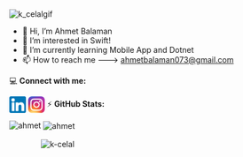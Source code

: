 

<img align="center" alt="k_celalgif" src="https://github.com/ahmetbalaman/ahmetbalaman/blob/main/logo/celal.gif">

- 👋 Hi, I’m Ahmet Balaman
- 👀 I’m interested in Swift!
- 🌱 I’m currently learning Mobile App and Dotnet
- 📫 How to reach me ---> ahmetbalaman073@gmail.com

💻&nbsp;<b>Connect with me:</b>
<p align="left">
<a href="https://www.linkedin.com/in/ahmetbalaman/" target="blank"><img align="center" src="https://github.com/ahmetbalaman/ahmetbalaman/blob/d7890619ee78c566192c8189a3ae35c4459f69d2/assets/linkedln_logo.png" alt="linkedin" height="30" width="30" /></a>
<a href="https://www.instagram.com/ahmet.balamann/" target="blank"><img align="center" src="https://github.com/ahmetbalaman/ahmetbalaman/blob/d7890619ee78c566192c8189a3ae35c4459f69d2/assets/instagram_logo.png" alt="insta" height="30" width="30" /></a>
 ⚡&nbsp;<b style="text-align:center">GitHub Stats:</b>

<br>
<p><img align="left" src="https://github-readme-stats.vercel.app/api/top-langs?username=ahmetbalaman&show_icons=true&locale=en&layout=compact&theme=dracula" alt="ahmet" height="195"/></p>

<p>&nbsp;<img align="center" src="https://github-readme-stats.vercel.app/api?username=ahmetbalaman&show_icons=true&locale=en&theme=dracula" alt="ahmet" /></p>

<p><img align="center" src="https://github-readme-streak-stats.herokuapp.com/?user=ahmetbalaman&&theme=dracula" alt="k-celal" /></p>

